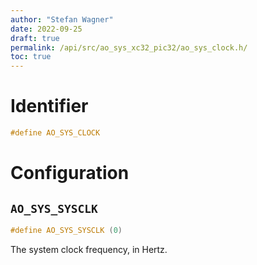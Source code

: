 ```yaml
---
author: "Stefan Wagner"
date: 2022-09-25
draft: true
permalink: /api/src/ao_sys_xc32_pic32/ao_sys_clock.h/
toc: true
---
```


# Identifier

```c
#define AO_SYS_CLOCK
```

# Configuration

## `AO_SYS_SYSCLK`

```c
#define AO_SYS_SYSCLK (0)
```

The system clock frequency, in Hertz.
